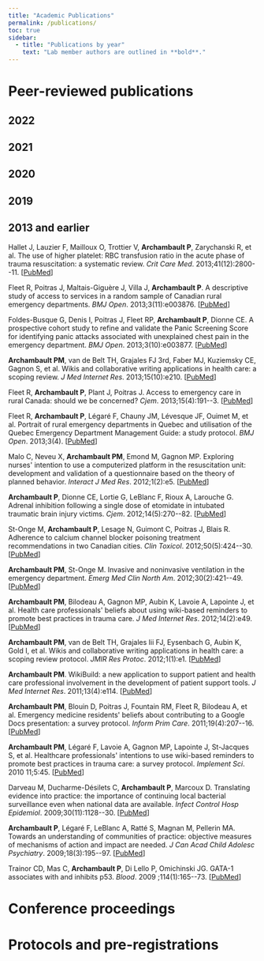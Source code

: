 ```yaml
---
title: "Academic Publications"
permalink: /publications/
toc: true
sidebar:
  - title: "Publications by year"
    text: "Lab member authors are outlined in **bold**."
---
```


# Peer-reviewed publications

## 2022

## 2021

## 2020

## 2019

## 2013 and earlier

Hallet J, Lauzier F, Mailloux O, Trottier V, **Archambault P**, Zarychanski R, et al. The use of higher platelet: RBC transfusion ratio in the acute phase of trauma resuscitation: a systematic review. *Crit Care Med*. 2013;41(12):2800--11. [[PubMed](https://pubmed.ncbi.nlm.nih.gov/23982024/)]

Fleet R, Poitras J, Maltais-Giguère J, Villa J, **Archambault P**. A descriptive study of access to services in a random sample of Canadian rural emergency departments. *BMJ Open*. 2013;3(11):e003876. [[PubMed](https://pubmed.ncbi.nlm.nih.gov/24285633/)]

Foldes-Busque G, Denis I, Poitras J, Fleet RP, **Archambault P**, Dionne CE. A prospective cohort study to refine and validate the Panic Screening Score for identifying panic attacks associated with unexplained chest pain in the emergency department. *BMJ Open*. 2013;3(10):e003877. [[PubMed](https://pubmed.ncbi.nlm.nih.gov/24163208/)]

**Archambault PM**, van de Belt TH, Grajales FJ 3rd, Faber MJ, Kuziemsky CE, Gagnon S, et al. Wikis and collaborative writing applications in health care: a scoping review. *J Med Internet Res*. 2013;15(10):e210. [[PubMed](https://pubmed.ncbi.nlm.nih.gov/24103318/)]

Fleet R, **Archambault P**, Plant J, Poitras J. Access to emergency care in rural Canada: should we be concerned? *Cjem*. 2013;15(4):191--3. [[PubMed](https://pubmed.ncbi.nlm.nih.gov/23777988/)]

Fleet R, **Archambault P**, Légaré F, Chauny JM, Lévesque JF, Ouimet M, et al. Portrait of rural emergency departments in Quebec and utilisation of the Quebec Emergency Department Management Guide: a study protocol. *BMJ Open*. 2013;3(4). [[PubMed](https://pubmed.ncbi.nlm.nih.gov/23633423/)]

Malo C, Neveu X, **Archambault PM**, Emond M, Gagnon MP. Exploring nurses' intention to use a computerized platform in the resuscitation unit: development and validation of a questionnaire based on the theory of planned behavior. *Interact J Med Res*. 2012;1(2):e5. [[PubMed](https://pubmed.ncbi.nlm.nih.gov/23611903/)]

**Archambault P**, Dionne CE, Lortie G, LeBlanc F, Rioux A, Larouche G. Adrenal inhibition following a single dose of etomidate in intubated traumatic brain injury victims. *Cjem*. 2012;14(5):270--82. [[PubMed](https://pubmed.ncbi.nlm.nih.gov/22967694/)]

St-Onge M, **Archambault P**, Lesage N, Guimont C, Poitras J, Blais R. Adherence to calcium channel blocker poisoning treatment recommendations in two Canadian cities. *Clin Toxicol*. 2012;50(5):424--30. [[PubMed](https://pubmed.ncbi.nlm.nih.gov/22578114/)]

**Archambault PM**, St-Onge M. Invasive and noninvasive ventilation in the emergency department. *Emerg Med Clin North Am*. 2012;30(2):421--49. [[PubMed](https://pubmed.ncbi.nlm.nih.gov/22487113/)]

**Archambault PM**, Bilodeau A, Gagnon MP, Aubin K, Lavoie A, Lapointe J, et al. Health care professionals' beliefs about using wiki-based reminders to promote best practices in trauma care. *J Med Internet Res*. 2012;14(2):e49. [[PubMed](https://pubmed.ncbi.nlm.nih.gov/22515985/)]

**Archambault PM**, van de Belt TH, Grajales Iii FJ, Eysenbach G, Aubin K, Gold I, et al. Wikis and collaborative writing applications in health care: a scoping review protocol. *JMIR Res Protoc*. 2012;1(1):e1. [[PubMed](https://pubmed.ncbi.nlm.nih.gov/23612481/)]

**Archambault PM**. WikiBuild: a new application to support patient and health care professional involvement in the development of patient support tools. *J Med Internet Res*. 2011;13(4):e114. [[PubMed](https://pubmed.ncbi.nlm.nih.gov/22155746/)]

**Archambault PM**, Blouin D, Poitras J, Fountain RM, Fleet R, Bilodeau A, et al. Emergency medicine residents' beliefs about contributing to a Google Docs presentation: a survey protocol. *Inform Prim Care*. 2011;19(4):207--16. [[PubMed](file:///Emergency%20medicine%20residents'%20beliefs%20about%20contributing%20to%20a%20Google%20Docs%20presentation/%20a%20survey%20protocol.)]

**Archambault PM**, Légaré F, Lavoie A, Gagnon MP, Lapointe J, St-Jacques S, et al. Healthcare professionals' intentions to use wiki-based reminders to promote best practices in trauma care: a survey protocol. *Implement Sci*. 2010 11;5:45. [[PubMed](https://pubmed.ncbi.nlm.nih.gov/20540775/)]

Darveau M, Ducharme-Désilets C, **Archambault P**, Marcoux D. Translating evidence into practice: the importance of continuing local bacterial surveillance even when national data are available. *Infect Control Hosp Epidemiol*. 2009;30(11):1128--30. [[PubMed](https://pubmed.ncbi.nlm.nih.gov/19811102/)]

**Archambault P**, Légaré F, LeBlanc A, Ratté S, Magnan M, Pellerin MA. Towards an understanding of communities of practice: objective measures of mechanisms of action and impact are needed. *J Can Acad Child Adolesc Psychiatry*. 2009;18(3):195--97. [[PubMed](https://pubmed.ncbi.nlm.nih.gov/19718417/)]

Trainor CD, Mas C, **Archambault P**, Di Lello P, Omichinski JG. GATA-1 associates with and inhibits p53. *Blood*. 2009 ;114(1):165--73. [[PubMed](https://pubmed.ncbi.nlm.nih.gov/19411634/)]

# Conference proceedings

# Protocols and pre-registrations

